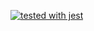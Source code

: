 [![tested with jest](https://img.shields.io/badge/tested_with-jest-99424f.svg)](https://github.com/facebook/jest)